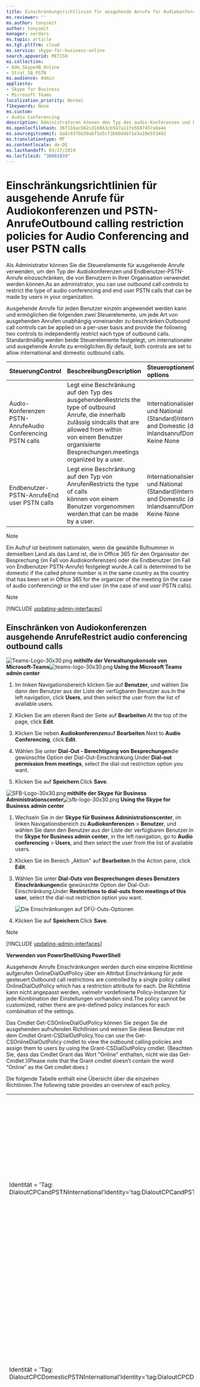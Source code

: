 ```yaml
---
title: Einschränkungsrichtlinien für ausgehende Anrufe für Audiokonferenzen und PSTN-Anrufe
ms.reviewer: ''
ms.author: tonysmit
author: tonysmit
manager: serdars
ms.topic: article
ms.tgt.pltfrm: cloud
ms.service: skype-for-business-online
search.appverid: MET150
ms.collection:
- Adm_Skype4B_Online
- Strat_SB_PSTN
ms.audience: Admin
appliesto:
- Skype for Business
- Microsoft Teams
localization_priority: Normal
f1keywords: None
ms.custom:
- Audio Conferencing
description: Administratoren können den Typ des audio-Konferenzen und Endbenutzer-PSTN-Anrufe steuern, die von Benutzern vorgenommen werden können.
ms.openlocfilehash: 36f116acb62cd16863cb547a11fe5687457a8a4e
ms.sourcegitcommit: da8c037bb30abf5d5cf3b60d4b71e3a10e553402
ms.translationtype: MT
ms.contentlocale: de-DE
ms.lasthandoff: 03/27/2019
ms.locfileid: "30881839"
---
```

# <a name="outbound-calling-restriction-policies-for-audio-conferencing-and-user-pstn-calls"></a><span data-ttu-id="16865-103">Einschränkungsrichtlinien für ausgehende Anrufe für Audiokonferenzen und PSTN-Anrufe</span><span class="sxs-lookup"><span data-stu-id="16865-103">Outbound calling restriction policies for Audio Conferencing and user PSTN calls</span></span>

<span data-ttu-id="16865-104">Als Administrator können Sie die Steuerelemente für ausgehende Anrufe verwenden, um den Typ der Audiokonferenzen und Endbenutzer-PSTN-Anrufe einzuschränken, die von Benutzern in Ihrer Organisation verwendet werden können.</span><span class="sxs-lookup"><span data-stu-id="16865-104">As an administrator, you can use outbound call controls to restrict the type of audio conferencing and end user PSTN calls that can be made by users in your organization.</span></span> 

<span data-ttu-id="16865-105">Ausgehende Anrufe für jeden Benutzer einzeln angewendet werden kann und ermöglichen die folgenden zwei Steuerelemente, um jede Art von ausgehenden Anrufen unabhängig voneinander zu beschränken.</span><span class="sxs-lookup"><span data-stu-id="16865-105">Outbound call controls can be applied on a per-user basis and provide the following two controls to independently restrict each type of outbound calls.</span></span> <span data-ttu-id="16865-106">Standardmäßig werden beide Steuerelemente festgelegt, um internationaler und ausgehende Anrufe zu ermöglichen.</span><span class="sxs-lookup"><span data-stu-id="16865-106">By default, both controls are set to allow international and domestic outbound calls.</span></span> 

|<span data-ttu-id="16865-107">Steuerung</span><span class="sxs-lookup"><span data-stu-id="16865-107">Control</span></span>|<span data-ttu-id="16865-108">Beschreibung</span><span class="sxs-lookup"><span data-stu-id="16865-108">Description</span></span>|<span data-ttu-id="16865-109">Steueroptionen</span><span class="sxs-lookup"><span data-stu-id="16865-109">Control options</span></span>|
|:-----|:-----|:-----|
|<span data-ttu-id="16865-110">Audio-Konferenzen PSTN-Anrufe</span><span class="sxs-lookup"><span data-stu-id="16865-110">Audio Conferencing PSTN calls</span></span>|<span data-ttu-id="16865-111">Legt eine Beschränkung auf den Typ des ausgehenden</span><span class="sxs-lookup"><span data-stu-id="16865-111">Restricts the type of outbound</span></span> </br><span data-ttu-id="16865-112">Anrufe, die innerhalb zulässig sind</span><span class="sxs-lookup"><span data-stu-id="16865-112">calls that are allowed from within</span></span> </br><span data-ttu-id="16865-113">von einem Benutzer organisierte Besprechungen.</span><span class="sxs-lookup"><span data-stu-id="16865-113">meetings organized by a user.</span></span>|<span data-ttu-id="16865-114">Internationalisierung und National (Standard)</span><span class="sxs-lookup"><span data-stu-id="16865-114">International and Domestic (default)</span></span></br><span data-ttu-id="16865-115">Inlandsanruf</span><span class="sxs-lookup"><span data-stu-id="16865-115">Domestic</span></span></br><span data-ttu-id="16865-116">Keine </span><span class="sxs-lookup"><span data-stu-id="16865-116">None</span></span>|
|<span data-ttu-id="16865-117">Endbenutzer-PSTN-Anrufe</span><span class="sxs-lookup"><span data-stu-id="16865-117">End user PSTN calls</span></span>|<span data-ttu-id="16865-118">Legt eine Beschränkung auf den Typ von Anrufen</span><span class="sxs-lookup"><span data-stu-id="16865-118">Restricts the type of calls</span></span> </br><span data-ttu-id="16865-119">können von einem Benutzer vorgenommen werden.</span><span class="sxs-lookup"><span data-stu-id="16865-119">that can be made by a user.</span></span>|<span data-ttu-id="16865-120">Internationalisierung und National (Standard)</span><span class="sxs-lookup"><span data-stu-id="16865-120">International and Domestic (default)</span></span></br><span data-ttu-id="16865-121">Inlandsanruf</span><span class="sxs-lookup"><span data-stu-id="16865-121">Domestic</span></span></br><span data-ttu-id="16865-122">Keine </span><span class="sxs-lookup"><span data-stu-id="16865-122">None</span></span>|

   > [!NOTE]
   > <span data-ttu-id="16865-123">Ein Aufruf ist bestimmt nationalen, wenn die gewählte Rufnummer in demselben Land als das Land ist, die in Office 365 für den Organisator der Besprechung (im Fall von Audiokonferenzen) oder die Endbenutzer (im Fall von Endbenutzer PSTN-Anrufe) festgelegt wurde.</span><span class="sxs-lookup"><span data-stu-id="16865-123">A call is determined to be domestic if the called phone number is in the same country as the country that has been set in Office 365 for the organizer of the meeting (in the case of audio conferencing) or the end user (in the case of end user PSTN calls).</span></span> 

> [!NOTE]
> [!INCLUDE [updating-admin-interfaces](../includes/updating-admin-interfaces.md)]

## <a name="restrict-audio-conferencing-outbound-calls"></a><span data-ttu-id="16865-124">Einschränken von Audiokonferenzen ausgehende Anrufe</span><span class="sxs-lookup"><span data-stu-id="16865-124">Restrict audio conferencing outbound calls</span></span> 

<span data-ttu-id="16865-125">![Teams-Logo-30x30.png](../images/teams-logo-30x30.png) **mithilfe der Verwaltungskonsole von Microsoft-Teams**</span><span class="sxs-lookup"><span data-stu-id="16865-125">![teams-logo-30x30.png](../images/teams-logo-30x30.png) **Using the Microsoft Teams admin center**</span></span>

1. <span data-ttu-id="16865-126">Im linken Navigationsbereich klicken Sie auf **Benutzer**, und wählen Sie dann den Benutzer aus der Liste der verfügbaren Benutzer aus.</span><span class="sxs-lookup"><span data-stu-id="16865-126">In the left navigation, click **Users**, and then select the user from the list of available users.</span></span>

2. <span data-ttu-id="16865-127">Klicken Sie am oberen Rand der Seite auf **Bearbeiten**.</span><span class="sxs-lookup"><span data-stu-id="16865-127">At the top of the page, click **Edit**.</span></span>

3. <span data-ttu-id="16865-128">Klicken Sie neben **Audiokonferenzen**auf **Bearbeiten**.</span><span class="sxs-lookup"><span data-stu-id="16865-128">Next to **Audio Conferencing**, click **Edit**.</span></span>

4. <span data-ttu-id="16865-129">Wählen Sie unter **Dial-Out - Berechtigung von Besprechungen**die gewünschte Option der Dial-Out-Einschränkung.</span><span class="sxs-lookup"><span data-stu-id="16865-129">Under **Dial-out permission from meetings**, select the dial-out restriction option you want.</span></span>

5. <span data-ttu-id="16865-130">Klicken Sie auf **Speichern**.</span><span class="sxs-lookup"><span data-stu-id="16865-130">Click **Save**.</span></span> 

<span data-ttu-id="16865-131">![SFB-Logo-30x30.png](../images/sfb-logo-30x30.png) **mithilfe der Skype für Business Administrationscenter**</span><span class="sxs-lookup"><span data-stu-id="16865-131">![sfb-logo-30x30.png](../images/sfb-logo-30x30.png) **Using the Skype for Business admin center**</span></span>

1.  <span data-ttu-id="16865-132">Wechseln Sie in der **Skype für Business Administrationscenter**, im linken Navigationsbereich zu **Audiokonferenzen** > **Benutzer**, und wählen Sie dann den Benutzer aus der Liste der verfügbaren Benutzer.</span><span class="sxs-lookup"><span data-stu-id="16865-132">In the **Skype for Business admin center**, in the left navigation, go to **Audio conferencing** > **Users**, and then select the user from the list of available users.</span></span>

2.  <span data-ttu-id="16865-133">Klicken Sie im Bereich „Aktion" auf **Bearbeiten**.</span><span class="sxs-lookup"><span data-stu-id="16865-133">In the Action pane, click **Edit**.</span></span>

3.  <span data-ttu-id="16865-134">Wählen Sie unter **Dial-Outs von Besprechungen dieses Benutzers Einschränkungen**die gewünschte Option der Dial-Out-Einschränkung.</span><span class="sxs-lookup"><span data-stu-id="16865-134">Under **Restrictions to dial-outs from meetings of this user**, select the dial-out restriction option you want.</span></span>

    ![Die Einschränkungen auf DFÜ-Outs-Optionen](../images/restrictions-to-dial-outs.png)

5. <span data-ttu-id="16865-136">Klicken Sie auf **Speichern**.</span><span class="sxs-lookup"><span data-stu-id="16865-136">Click **Save**.</span></span>

> [!Note]
> [!INCLUDE [updating-admin-interfaces](../includes/updating-admin-interfaces.md)]

<span data-ttu-id="16865-137">**Verwenden von PowerShell**</span><span class="sxs-lookup"><span data-stu-id="16865-137">**Using PowerShell**</span></span>

<span data-ttu-id="16865-138">Ausgehende Anrufe Einschränkungen werden durch eine einzelne Richtlinie aufgerufen OnlineDialOutPolicy über ein Attribut Einschränkung für jede gesteuert.</span><span class="sxs-lookup"><span data-stu-id="16865-138">Outbound call restrictions are controlled by a single policy called OnlineDialOutPolicy which has a restriction attribute for each.</span></span> <span data-ttu-id="16865-139">Die Richtlinie kann nicht angepasst werden, vielmehr vordefinierte Policy-Instanzen für jede Kombination der Einstellungen vorhanden sind.</span><span class="sxs-lookup"><span data-stu-id="16865-139">The policy cannot be customized, rather there are pre-defined policy instances for each combination of the settings.</span></span> 

<span data-ttu-id="16865-140">Das Cmdlet Get-CSOnlineDialOutPolicy können Sie zeigen Sie die ausgehenden aufrufenden Richtlinien und weisen Sie diese Benutzer mit dem Cmdlet Grant-CSDialOutPolicy.</span><span class="sxs-lookup"><span data-stu-id="16865-140">You can use the Get-CSOnlineDialOutPolicy cmdlet to view the outbound calling policies and assign them to users by using the Grant-CSDialOutPolicy cmdlet.</span></span> <span data-ttu-id="16865-141">(Beachten Sie, dass das Cmdlet Grant das Wort "Online" enthalten, nicht wie das Get-Cmdlet.)</span><span class="sxs-lookup"><span data-stu-id="16865-141">(Please note that the Grant cmdlet doesn’t contain the word “Online” as the Get cmdlet does.)</span></span> 

<span data-ttu-id="16865-142">Die folgende Tabelle enthält eine Übersicht über die einzelnen Richtlinien.</span><span class="sxs-lookup"><span data-stu-id="16865-142">The following table provides an overview of each policy.</span></span>

|||
|:-----|:-----|
|<span data-ttu-id="16865-143">Identität = 'Tag: DialoutCPCandPSTNInternational'</span><span class="sxs-lookup"><span data-stu-id="16865-143">Identity='tag:DialoutCPCandPSTNInternational'</span></span>    |    <span data-ttu-id="16865-144">Benutzer in der Konferenz kann eine ausgehende Verbindung internationaler und Zahlen, und dieser Benutzer kann auch ausgehende Anrufe bei Nummern internationaler und tätigen.</span><span class="sxs-lookup"><span data-stu-id="16865-144">User in the conference can dial out to   international and domestic numbers, and this user can also make outbound calls to international and domestic numbers.</span></span>    |
|<span data-ttu-id="16865-145">Identität = 'Tag: DialoutCPCDomesticPSTNInternational'</span><span class="sxs-lookup"><span data-stu-id="16865-145">Identity='tag:DialoutCPCDomesticPSTNInternational'</span></span>  |    <span data-ttu-id="16865-146">Benutzer in der Konferenz kann nur eine ausgehende Verbindung nationalen Zahlen, und dieser Benutzer ausgehende Anrufe bei Nummern internationaler und machen kann.</span><span class="sxs-lookup"><span data-stu-id="16865-146">User in the conference can only dial out to   domestic numbers, and this user can make outbound calls to international and domestic numbers.</span></span>    |
|    <span data-ttu-id="16865-147">Identität = 'Tag: DialoutCPCDisabledPSTNInternational'</span><span class="sxs-lookup"><span data-stu-id="16865-147">Identity='tag:DialoutCPCDisabledPSTNInternational'</span></span>    |    <span data-ttu-id="16865-148">Benutzer in der Konferenz ist nicht möglich alle Zugriffsnummern stellen. Diese Benutzer kann ausgehende Anrufe bei Nummern internationaler und tätigen.</span><span class="sxs-lookup"><span data-stu-id="16865-148">User in the conference cannot make any dial out. This user can make outbound calls to international and domestic numbers.</span></span>    |
|    <span data-ttu-id="16865-149">Identität = 'Tag: DialoutCPCInternationalPSTNDomestic'</span><span class="sxs-lookup"><span data-stu-id="16865-149">Identity='tag:DialoutCPCInternationalPSTNDomestic'</span></span>    |    <span data-ttu-id="16865-150">Benutzer in der Konferenz kann eine ausgehende Verbindung internationaler und Zahlen, und dieser Benutzer kann nur ausgehende Anrufe an PSTN-Nummer nationalen tätigen.</span><span class="sxs-lookup"><span data-stu-id="16865-150">User in the conference can dial out to   international and domestic numbers, and this user can only make outbound calls to domestic PSTN number.</span></span>    |
|    <span data-ttu-id="16865-151">Identität = 'Tag: DialoutCPCInternationalPSTNDisabled'</span><span class="sxs-lookup"><span data-stu-id="16865-151">Identity='tag:DialoutCPCInternationalPSTNDisabled'</span></span>    |    <span data-ttu-id="16865-152">Benutzer in der Konferenz kann eine ausgehende Verbindung internationaler und Zahlen kann, und dieser Benutzer ausgehende Anrufe an PSTN-Nummer neben Notfall Zahlen.</span><span class="sxs-lookup"><span data-stu-id="16865-152">User in the conference can dial out to   international and domestic numbers, and this user cannot make any outbound calls to PSTN number besides emergency numbers.</span></span>    |
|    <span data-ttu-id="16865-153">Identität = 'Tag: DialoutCPCandPSTNDomestic'</span><span class="sxs-lookup"><span data-stu-id="16865-153">Identity='tag:DialoutCPCandPSTNDomestic'</span></span>    |    <span data-ttu-id="16865-154">Benutzer in der Konferenz kann nur eine ausgehende Verbindung nationalen Zahlen, und dieser Benutzer kann nur ausgehenden Anrufe an PSTN-Nummern nationalen tätigen.</span><span class="sxs-lookup"><span data-stu-id="16865-154">User in the conference can only dial out to   domestic numbers, and this user can only make outbound call to domestic PSTN numbers.</span></span>    |
|    <span data-ttu-id="16865-155">Identität = 'Tag: DialoutCPCDomesticPSTNDisabled'</span><span class="sxs-lookup"><span data-stu-id="16865-155">Identity='tag:DialoutCPCDomesticPSTNDisabled'</span></span>    |    <span data-ttu-id="16865-156">Benutzer in der Konferenz kann nur eine ausgehende Verbindung nationalen Zahlen kann, und dieser Benutzer ausgehende Anrufe an PSTN-Nummer neben Notfall Zahlen.</span><span class="sxs-lookup"><span data-stu-id="16865-156">User in the conference can only dial out to   domestic numbers, and this user cannot make any outbound calls to PSTN number besides emergency numbers.</span></span>    |
|    <span data-ttu-id="16865-157">Identität = 'Tag: DialoutCPCDisabledPSTNDomestic'</span><span class="sxs-lookup"><span data-stu-id="16865-157">Identity='tag:DialoutCPCDisabledPSTNDomestic'</span></span>    |    <span data-ttu-id="16865-158">Benutzer in der Konferenz kann keine Client-stellen, und dieser Benutzer kann nur ausgehenden Anrufe an PSTN-Nummern nationalen tätigen.</span><span class="sxs-lookup"><span data-stu-id="16865-158">User in the conference cannot make any dial   out, and this user can only make outbound call to domestic PSTN numbers.</span></span>    |
|    <span data-ttu-id="16865-159">Identität = 'Tag: DialoutCPCandPSTNDisabled'</span><span class="sxs-lookup"><span data-stu-id="16865-159">Identity='tag:DialoutCPCandPSTNDisabled'</span></span>    |    <span data-ttu-id="16865-160">Benutzer in der Konferenz kann keine Client-stellen, und dieser Benutzer kann keine ausgehende Anrufe an PSTN-Nummer neben Notfall Zahlen tätigen.</span><span class="sxs-lookup"><span data-stu-id="16865-160">User in the conference cannot make any dial   out, and this user cannot make any outbound calls to PSTN number besides emergency numbers.</span></span>    |
